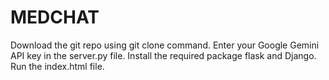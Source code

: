 # MEDCHAT
Download the git repo using git clone command.
Enter your Google Gemini API key in the server.py file. 
Install the required package flask and Django. 
Run the index.html file. 



